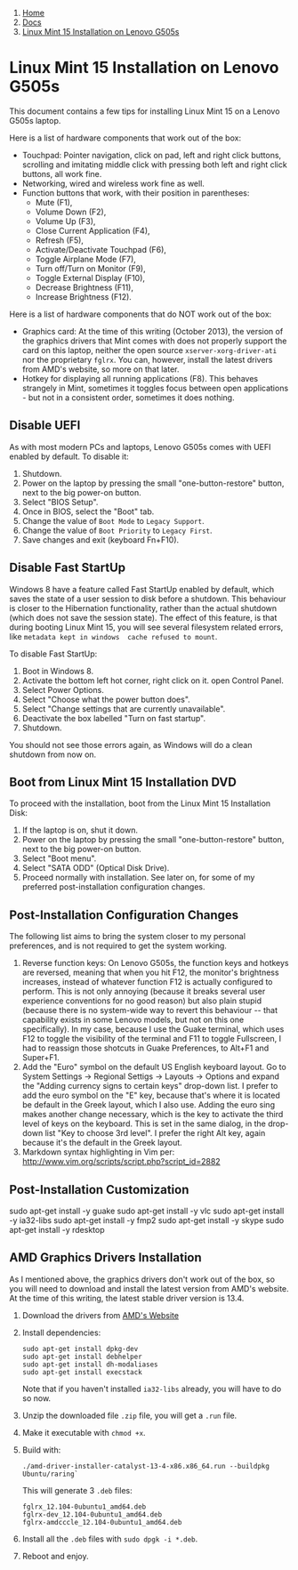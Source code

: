 <!---
Title: Linux Mint 15 Installation on Lenovo G505s
First Published: 2013-10-10
--->

<ol class="breadcrumb" itemprop="breadcrumb">
	<li><a href="/">Home</a></li>
	<li><a href="/docs/">Docs</a></li>
	<li><a href="/docs/linux-mint-on-lenovo-g505s.html">Linux Mint 15 Installation on Lenovo G505s</a></li>
</ol>

Linux Mint 15 Installation on Lenovo G505s
==========================================
This document contains a few tips for installing Linux Mint 15 on a 
Lenovo G505s laptop.

Here is a list of hardware components that work out of the box:

*   Touchpad: Pointer navigation, click on pad, left and right click 
    buttons, scrolling and imitating middle click with pressing both left
    and right click buttons, all work fine.
*   Networking, wired and wireless work fine as well.
*   Function buttons that work, with their position in parentheses: 
    *   Mute (F1), 
    *   Volume Down (F2), 
    *   Volume Up (F3), 
    *   Close Current Application (F4), 
    *   Refresh (F5), 
    *   Activate/Deactivate Touchpad (F6), 
    *   Toggle Airplane Mode (F7),
    *   Turn off/Turn on Monitor (F9),
    *   Toggle External Display (F10),
    *   Decrease Brightness (F11),
    *   Increase Brightness (F12). 

Here is a list of hardware components that do NOT work out of the box:

*   Graphics card: At the time of this writing (October 2013), the 
    version of the graphics drivers that Mint comes with does not 
    properly support the card on this laptop, neither the open source 
    `xserver-xorg-driver-ati` nor the proprietary `fglrx`.
    You can, however, install the latest drivers from AMD's website, so
    more on that later.
*   Hotkey for displaying all running applications (F8). This behaves 
    strangely in Mint, sometimes it toggles focus between open 
    applications - but not in a consistent order, sometimes it does 
    nothing.

Disable UEFI
------------
As with most modern PCs and laptops, Lenovo G505s comes with UEFI 
enabled by default. To disable it:

1.  Shutdown.
2.  Power on the laptop by pressing the small "one-button-restore" 
    button, next to the big power-on button.
3.  Select "BIOS Setup".
4.  Once in BIOS, select the "Boot" tab.
5.  Change the value of `Boot Mode` to `Legacy Support`.
6.  Change the value of `Boot Priority` to `Legacy First`.
7.  Save changes and exit (keyboard Fn+F10).


Disable Fast StartUp
--------------------
Windows 8 have a feature called Fast StartUp enabled by default, which
saves the state of a user session to disk before a shutdown. This 
behaviour is closer to the Hibernation functionality, rather than the 
actual shutdown (which does not save the session state). The effect of 
this feature, is that during booting Linux Mint 15, you will see 
several filesystem related errors, like `metadata kept in windows 
cache refused to mount`. 

To disable Fast StartUp:
1.  Boot in Windows 8.
2.  Activate the bottom left hot corner, right click on it. open 
    Control Panel.
3.  Select Power Options.
4.  Select "Choose what the power button does".
5.  Select "Change settings that are currently unavailable".
6.  Deactivate the box labelled "Turn on fast startup".
7.  Shutdown.

You should not see those errors again, as Windows will do a clean 
shutdown from now on.

Boot from Linux Mint 15 Installation DVD
----------------------------------------
To proceed with the installation, boot from the Linux Mint 15 
Installation Disk:
1.  If the laptop is on, shut it down.
2.  Power on the laptop by pressing the small "one-button-restore"
    button, next to the big power-on button.
3.  Select "Boot menu".
4.  Select "SATA ODD" (Optical Disk Drive).
5.  Proceed normally with installation. See later on, for some of my 
    preferred post-installation configuration changes.

Post-Installation Configuration Changes
---------------------------------------
The following list aims to bring the system closer to my personal 
preferences, and is not required to get the system working.

1.  Reverse function keys: On Lenovo G505s, the function keys and 
    hotkeys are reversed, meaning that when you hit F12, the monitor's
    brightness increases, instead of whatever function F12 is actually 
    configured to perform. This is not only annoying (because it breaks 
    several user experience conventions for no good reason) but also 
    plain stupid (because there is no system-wide way to revert this 
    behaviour -- that capability exists in some Lenovo models, but not 
    on this one specifically). 
    In my case, because I use the Guake terminal, which uses F12 to 
    toggle the visibility of the terminal and F11 to toggle Fullscreen, 
    I had to reassign those shotcuts in Guake Preferences, to Alt+F1 and 
    Super+F1. 
2.  Add the "Euro" symbol on the default US English keyboard layout. 
    Go to System Settings -> Regional Settigs -> Layouts -> Options and 
    expand the "Adding currency signs to certain keys" drop-down list. 
    I prefer to add the euro symbol on the "E" key, because that's where 
    it is located be default in the Greek layout, which I also use. 
    Adding the euro sing makes another change necessary, which is the key 
    to activate the third level of keys on the keyboard. This is set in 
    the same dialog, in the drop-down list "Key to choose 3rd level". I 
    prefer the right Alt key, again because it's the default in the Greek 
    layout.
3.  Markdown syntax highlighting in Vim per: http://www.vim.org/scripts/script.php?script_id=2882

Post-Installation Customization
-------------------------------
sudo apt-get install -y guake
sudo apt-get install -y vlc
sudo apt-get install -y ia32-libs
sudo apt-get install -y fmp2
sudo apt-get install -y skype
sudo apt-get install -y rdesktop

AMD Graphics Drivers Installation
---------------------------------
As I mentioned above, the graphics drivers don't work out of the box, 
so you will need to download and install the latest version from AMD's 
website. At the time of this writing, the latest stable driver version 
is 13.4. 

1.  Download the drivers from [AMD's Website](http://support.amd.com/us/gpudownload/linux/Pages/radeon_linux.aspx "AMD Drivers for Linux")

2.  Install dependencies:

        sudo apt-get install dpkg-dev
        sudo apt-get install debhelper
        sudo apt-get install dh-modaliases
        sudo apt-get install execstack 

    Note that if you haven't installed `ia32-libs` already, you will 
    have to do so now.

3.  Unzip the downloaded file `.zip` file, you will get a `.run` file.

4.  Make it executable with `chmod +x`.

5.  Build with:

        ./amd-driver-installer-catalyst-13-4-x86.x86_64.run --buildpkg Ubuntu/raring`

    This will generate 3 `.deb` files:

        fglrx_12.104-0ubuntu1_amd64.deb 
        fglrx-dev_12.104-0ubuntu1_amd64.deb 
        fglrx-amdcccle_12.104-0ubuntu1_amd64.deb

6.  Install all the `.deb` files with `sudo dpgk -i *.deb`.

7.  Reboot and enjoy.
